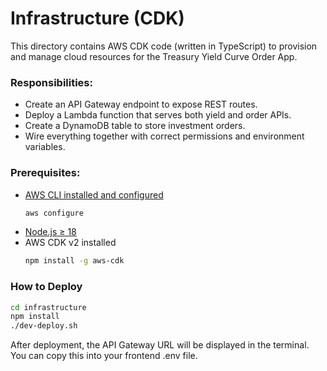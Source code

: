# Infrastructure (CDK)

This directory contains AWS CDK code (written in TypeScript) to provision and manage cloud resources for the Treasury Yield Curve Order App.

### Responsibilities:
- Create an API Gateway endpoint to expose REST routes.
- Deploy a Lambda function that serves both yield and order APIs.
- Create a DynamoDB table to store investment orders.
- Wire everything together with correct permissions and environment variables.

### Prerequisites:
- [AWS CLI installed and configured](https://docs.aws.amazon.com/cli/latest/userguide/getting-started-quickstart.html)
  ```bash
  aws configure
  ```
- [Node.js ≥ 18](https://docs.npmjs.com/downloading-and-installing-node-js-and-npm)
- AWS CDK v2 installed
    ```bash
    npm install -g aws-cdk 
    ```

### How to Deploy
```bash
cd infrastructure
npm install
./dev-deploy.sh
```

After deployment, the API Gateway URL will be displayed in the terminal. You can copy this into your frontend .env file.